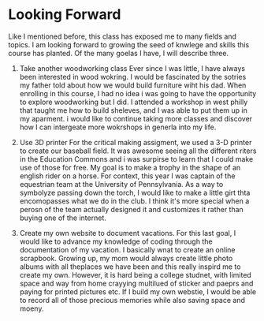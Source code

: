 # Looking Forward

Like I mentioned before, this class has exposed me to many fields and topics. I am looking forward to growing the seed of knwlege and skills this course has planted. Of the many goelas I have, I will describe three.

1. Take another woodworking class
     Ever since I was little, I have always been interested in wood wokring. I would be fascinated by the sotries my father told about how we would build furniture wiht his dad. When enrolling in this course, I had no idea i was going to have the opportunity to explore woodworking but I did. I attended a workshop in west philly that taught me how to build sheleves, and I was able to put them up in my aparment. i would like to continue taking more classes and discover how I can intergeate more wokrshops in generla into my life.

2. Use 3D printer
   For the critical making assigment, we used a 3-D printer to create our baseball field. It was awesome seeing all the different riters in the Education Commons and i was surpirse to learn that I could make use of those for free. My goal is to make a trophy in the shape of an english rider on a horse. For context, this year I was captain of the equestrian team at the University of Pennsylvania. As a way to symbolyze passing down the torch, I would like to make a little girt thta encomopasses what we do in the club. I think it's more special when a perosn of the team actually designed it and customizes it rather than buying one of the internet. 
   
3. Create my own website to document vacations.
   For this last goal, I would like to advance my knowledge of coding through the documentation of my vacation. I basically wnat to create an online scrapbook. Growing up, my mom would always create little photo albums with all theplaces we have been and this really inspird me to create my own. However, it is hard being a college studnet, with limited space and way from home crayying multilued of sticker and paeprs and paying for printed pictures etc. If I build my own webstie, I would be able to record all of those precious memories while also saving space and moeny. 
